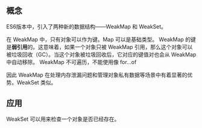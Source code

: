 ## 概念
ES6版本中，引入了两种新的数据结构——WeakMap 和 WeakSet。

在 WeakMap 中，只有对象可以作为键。Map 可以是基础类型。
WeakMap 的键是**弱引用**的。这意味着，如果一个对象只被 WeakMap 引用，那么这个对象可以被垃圾回收（GC）。当这个对象被垃圾回收后，它对应的键值对也会从 WeakMap 中自动移除。
WeakMap 不可遍历，不能使用像 for...of

因此 WeakMap 在处理内存泄漏问题和管理对象私有数据等场景中有着显著的优势。WeakSet 类似。

## 应用
WeakSet 可以用来检查一个对象是否已经存在。